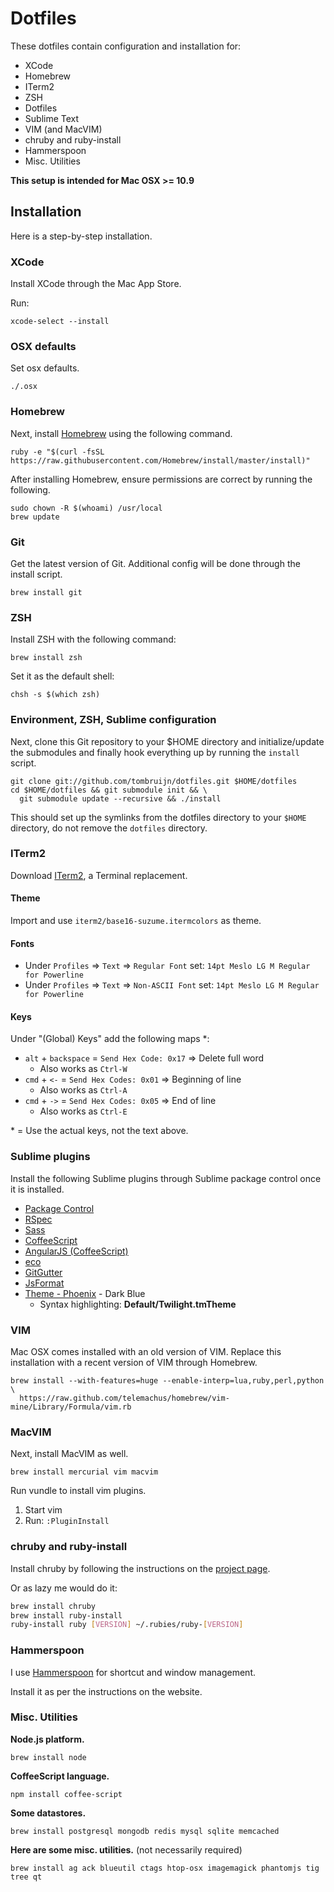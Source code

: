 # Dotfiles

These dotfiles contain configuration and installation for:

* XCode
* Homebrew
* ITerm2
* ZSH
* Dotfiles
* Sublime Text
* VIM (and MacVIM)
* chruby and ruby-install
* Hammerspoon
* Misc. Utilities

**This setup is intended for Mac OSX >= 10.9**

## Installation

Here is a step-by-step installation.

### XCode

Install XCode through the Mac App Store.

Run:

`xcode-select --install`

### OSX defaults

Set osx defaults.

`./.osx`

### Homebrew

Next, install [Homebrew](http://mxcl.github.com/homebrew/) using the following
command.

    ruby -e "$(curl -fsSL https://raw.githubusercontent.com/Homebrew/install/master/install)"

After installing Homebrew, ensure permissions are correct by running the
following.

    sudo chown -R $(whoami) /usr/local
    brew update

### Git

Get the latest version of Git. Additional config will be done through the install script.

    brew install git

### ZSH

Install ZSH with the following command:

    brew install zsh

Set it as the default shell:

    chsh -s $(which zsh)

### Environment, ZSH, Sublime configuration

Next, clone this Git repository to your $HOME directory and initialize/update
the submodules and finally hook everything up by running the `install` script.

    git clone git://github.com/tombruijn/dotfiles.git $HOME/dotfiles
    cd $HOME/dotfiles && git submodule init && \
      git submodule update --recursive && ./install

This should set up the symlinks from the dotfiles directory to your `$HOME`
directory, do not remove the `dotfiles` directory.

### ITerm2

Download [ITerm2](http://iterm2.com), a Terminal replacement.

#### Theme

Import and use `iterm2/base16-suzume.itermcolors` as theme.

#### Fonts

- Under `Profiles` => `Text` => `Regular Font` set: `14pt Meslo LG M Regular for Powerline`
- Under `Profiles` => `Text` => `Non-ASCII Font` set: `14pt Meslo LG M Regular for Powerline`

#### Keys

Under "(Global) Keys" add the following maps *:

- `alt` + `backspace` = `Send Hex Code: 0x17` => Delete full word
  - Also works as `Ctrl-W`
- `cmd` + `<-` = `Send Hex Codes: 0x01` => Beginning of line
  - Also works as `Ctrl-A`
- `cmd` + `->` = `Send Hex Codes: 0x05` => End of line
  - Also works as `Ctrl-E`

\* = Use the actual keys, not the text above.

### Sublime plugins

Install the following Sublime plugins through Sublime package control once
it is installed.

- [Package Control](http://wbond.net/sublime_packages/package_control)
- [RSpec](https://github.com/SublimeText/RSpec)
- [Sass](https://github.com/nathos/sass-textmate-bundle)
- [CoffeeScript](https://github.com/Xavura/CoffeeScript-Sublime-Plugin)
- [AngularJS (CoffeeScript)](https://github.com/EastPoint/Sublime-AngularJS-Coffee-Completions)
- [eco](https://github.com/davidjrice/sublime-eco)
- [GitGutter](https://github.com/jisaacks/GitGutter)
- [JsFormat](https://github.com/jdc0589/JsFormat)
- [Theme - Phoenix](https://github.com/netatoo/phoenix-theme) - Dark Blue
  - Syntax highlighting: __Default/Twilight.tmTheme__

### VIM

Mac OSX comes installed with an old version of VIM.
Replace this installation with a recent version of VIM through Homebrew.

    brew install --with-features=huge --enable-interp=lua,ruby,perl,python \
      https://raw.github.com/telemachus/homebrew/vim-mine/Library/Formula/vim.rb

### MacVIM

Next, install MacVIM as well.

    brew install mercurial vim macvim

Run vundle to install vim plugins.

1. Start vim
2. Run: `:PluginInstall`

### chruby and ruby-install

Install chruby by following the instructions on the
[project page](https://github.com/postmodern/chruby).

Or as lazy me would do it:

```bash
brew install chruby
brew install ruby-install
ruby-install ruby [VERSION] ~/.rubies/ruby-[VERSION]
```

### Hammerspoon

I use [Hammerspoon](http://www.hammerspoon.org/) for shortcut and window management.

Install it as per the instructions on the website.

### Misc. Utilities

**Node.js platform.**

    brew install node

**CoffeeScript language.**

    npm install coffee-script

**Some datastores.**

    brew install postgresql mongodb redis mysql sqlite memcached

**Here are some misc. utilities.** (not necessarily required)

    brew install ag ack blueutil ctags htop-osx imagemagick phantomjs tig tree qt
